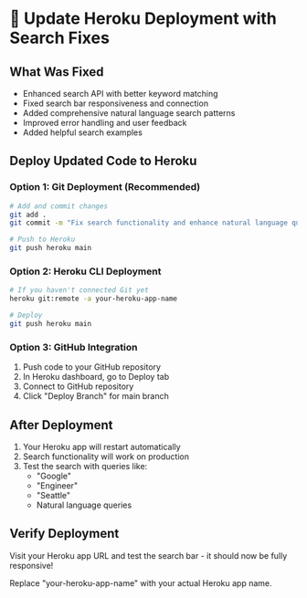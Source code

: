 # 🚀 Update Heroku Deployment with Search Fixes

## What Was Fixed
- Enhanced search API with better keyword matching
- Fixed search bar responsiveness and connection
- Added comprehensive natural language search patterns
- Improved error handling and user feedback
- Added helpful search examples

## Deploy Updated Code to Heroku

### Option 1: Git Deployment (Recommended)
```bash
# Add and commit changes
git add .
git commit -m "Fix search functionality and enhance natural language queries"

# Push to Heroku
git push heroku main
```

### Option 2: Heroku CLI Deployment
```bash
# If you haven't connected Git yet
heroku git:remote -a your-heroku-app-name

# Deploy
git push heroku main
```

### Option 3: GitHub Integration
1. Push code to your GitHub repository
2. In Heroku dashboard, go to Deploy tab
3. Connect to GitHub repository
4. Click "Deploy Branch" for main branch

## After Deployment
1. Your Heroku app will restart automatically
2. Search functionality will work on production
3. Test the search with queries like:
   - "Google"
   - "Engineer" 
   - "Seattle"
   - Natural language queries

## Verify Deployment
Visit your Heroku app URL and test the search bar - it should now be fully responsive!

Replace "your-heroku-app-name" with your actual Heroku app name.
